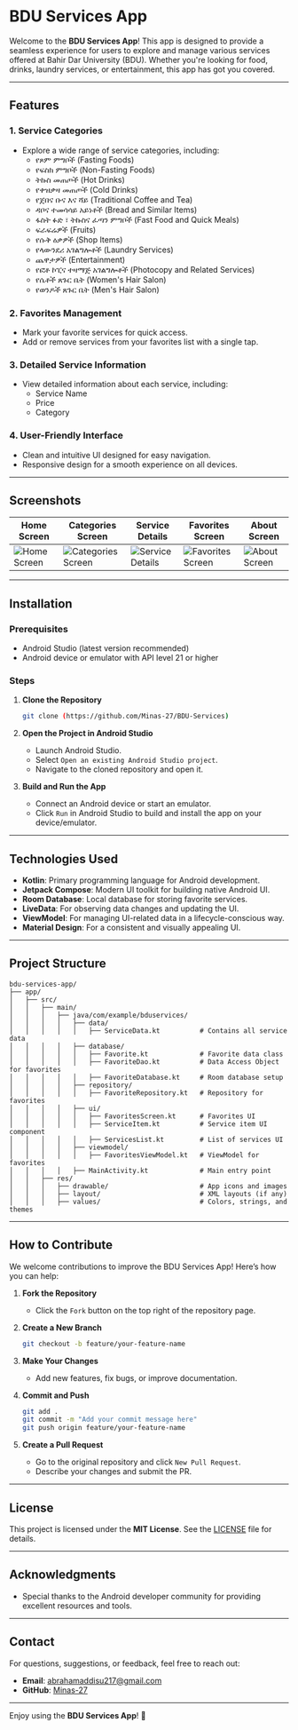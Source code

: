 # BDU Services App

Welcome to the **BDU Services App**! This app is designed to provide a seamless experience for users to explore and manage various services offered at Bahir Dar University (BDU). Whether you're looking for food, drinks, laundry services, or entertainment, this app has got you covered.

---

## Features

### 1. **Service Categories**
- Explore a wide range of service categories, including:
  - የጾም ምግቦች (Fasting Foods)
  - የፍስክ ምግቦች (Non-Fasting Foods)
  - ትኩስ መጠጦች (Hot Drinks)
  - የቀዝቃዛ መጠጦች (Cold Drinks)
  - የጀበና ቡና እና ሻይ (Traditional Coffee and Tea)
  - ዳቦና ተመሳሳይ አይነቶች (Bread and Similar Items)
  - ፋስት ፉድ ፣ ትኩስና ፈጣን ምግቦች (Fast Food and Quick Meals)
  - ፍራፍሬዎች (Fruits)
  - የሱቅ ዕቃዎች (Shop Items)
  - የላውንደሪ አገልግሎቶች (Laundry Services)
  - ጨዋታዎች (Entertainment)
  - የፎቶ ኮፒና ተዛማጅ አገልግሎቶች (Photocopy and Related Services)
  - የሴቶች ጸጉር ቤት (Women's Hair Salon)
  - የወንዶች ጸጉር ቤት (Men's Hair Salon)

### 2. **Favorites Management**
- Mark your favorite services for quick access.
- Add or remove services from your favorites list with a single tap.

### 3. **Detailed Service Information**
- View detailed information about each service, including:
  - Service Name
  - Price
  - Category

### 4. **User-Friendly Interface**
- Clean and intuitive UI designed for easy navigation.
- Responsive design for a smooth experience on all devices.

---

## Screenshots

| Home Screen | Categories Screen | Service Details | Favorites Screen | About Screen |
|-------------|-------------------|-----------------|------------------|--------------|
| ![Home Screen](https://github.com/user-attachments/assets/2a754f72-164d-4176-8019-530aa63b4a44) | ![Categories Screen](https://github.com/user-attachments/assets/6e33ff3b-04c9-43d6-98b1-bb3c213b9b7e) | ![Service Details](https://github.com/user-attachments/assets/eaf5f42c-39b2-454b-811a-aed157804d2d) |![Favorites Screen](https://github.com/user-attachments/assets/8ef2f18a-648e-4da7-9ca1-be86617488e2) | ![About Screen](https://github.com/user-attachments/assets/75e41a16-6283-4a18-9d40-8a1385386cf0) |

---

## Installation

### Prerequisites
- Android Studio (latest version recommended)
- Android device or emulator with API level 21 or higher

### Steps
1. **Clone the Repository**
   ```bash
   git clone (https://github.com/Minas-27/BDU-Services)
   ```
2. **Open the Project in Android Studio**
   - Launch Android Studio.
   - Select `Open an existing Android Studio project`.
   - Navigate to the cloned repository and open it.

3. **Build and Run the App**
   - Connect an Android device or start an emulator.
   - Click `Run` in Android Studio to build and install the app on your device/emulator.

---

## Technologies Used

- **Kotlin**: Primary programming language for Android development.
- **Jetpack Compose**: Modern UI toolkit for building native Android UI.
- **Room Database**: Local database for storing favorite services.
- **LiveData**: For observing data changes and updating the UI.
- **ViewModel**: For managing UI-related data in a lifecycle-conscious way.
- **Material Design**: For a consistent and visually appealing UI.

---

## Project Structure

```
bdu-services-app/
├── app/
│   ├── src/
│   │   ├── main/
│   │   │   ├── java/com/example/bduservices/
│   │   │   │   ├── data/
│   │   │   │   │   ├── ServiceData.kt          # Contains all service data
│   │   │   │   ├── database/
│   │   │   │   │   ├── Favorite.kt             # Favorite data class
│   │   │   │   │   ├── FavoriteDao.kt          # Data Access Object for favorites
│   │   │   │   │   ├── FavoriteDatabase.kt     # Room database setup
│   │   │   │   ├── repository/
│   │   │   │   │   ├── FavoriteRepository.kt   # Repository for favorites
│   │   │   │   ├── ui/
│   │   │   │   │   ├── FavoritesScreen.kt      # Favorites UI
│   │   │   │   │   ├── ServiceItem.kt          # Service item UI component
│   │   │   │   │   ├── ServicesList.kt         # List of services UI
│   │   │   │   ├── viewmodel/
│   │   │   │   │   ├── FavoritesViewModel.kt   # ViewModel for favorites
│   │   │   │   ├── MainActivity.kt             # Main entry point
│   │   ├── res/
│   │   │   ├── drawable/                       # App icons and images
│   │   │   ├── layout/                         # XML layouts (if any)
│   │   │   ├── values/                         # Colors, strings, and themes
```

---

## How to Contribute

We welcome contributions to improve the BDU Services App! Here’s how you can help:

1. **Fork the Repository**
   - Click the `Fork` button on the top right of the repository page.

2. **Create a New Branch**
   ```bash
   git checkout -b feature/your-feature-name
   ```

3. **Make Your Changes**
   - Add new features, fix bugs, or improve documentation.

4. **Commit and Push**
   ```bash
   git add .
   git commit -m "Add your commit message here"
   git push origin feature/your-feature-name
   ```

5. **Create a Pull Request**
   - Go to the original repository and click `New Pull Request`.
   - Describe your changes and submit the PR.

---

## License

This project is licensed under the **MIT License**. See the [LICENSE](LICENSE) file for details.

---

## Acknowledgments

- Special thanks to the Android developer community for providing excellent resources and tools.

---

## Contact

For questions, suggestions, or feedback, feel free to reach out:

- **Email**: abrahamaddisu217@gmail.com
- **GitHub**: [Minas-27](https://github.com/Minas-27)

---

Enjoy using the **BDU Services App**! 🚀
